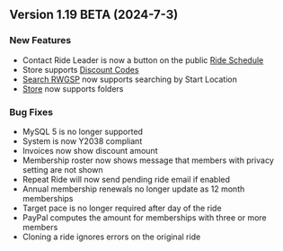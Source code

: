  ## Version 1.19 BETA (2024-7-3)
 ### New Features
 - Contact Ride Leader is now a button on the public [Ride Schedule](/Rides/schedule)
 - Store supports [Discount Codes](/Store/DiscountCodes/list)
 - [Search RWGSP](/RWGPS/find) now supports searching by Start Location
 - [Store](/Store/shop) now supports folders

 ### Bug Fixes
 - MySQL 5 is no longer supported
 - System is now Y2038 compliant
 - Invoices now show discount amount
 - Membership roster now shows message that members with privacy setting are not shown
 - Repeat Ride will now send pending ride email if enabled
 - Annual membership renewals no longer update as 12 month memberships
 - Target pace is no longer required after day of the ride
 - PayPal computes the amount for memberships with three or more members
 - Cloning a ride ignores errors on the original ride
